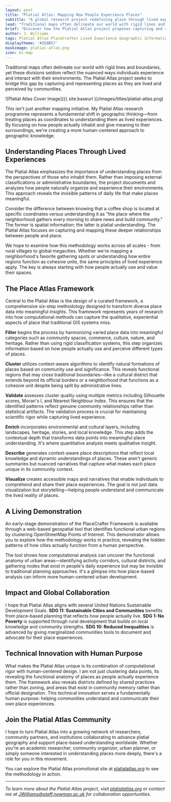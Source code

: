 ```yaml
---
layout: post
title: "Platial Atlas: Mapping How People Experience Places"
subtitle: "A global research project redefining place through lived experience rather than coordinates"
lead: "Traditional maps often delineate our world with rigid lines and boundaries, yet these divisions seldom reflect the nuanced ways individuals experience and interact with their environments. The Platial Atlas project seeks to bridge this gap."
brief: "Discover how the Platial Atlas project proposes capturing and representing places as they are lived and perceived by communities, using the PlaceCrafter framework to move beyond conventional geographic boundaries."
author: J. Williams
tags: Platial Atlas PlaceCrafter Lived Experience Geographic Information Systems Open Data Community Mapping
displaytheme: '#2E8B57'
maskimage: platial-atlas.png
icon: bi-map
---
```

Traditional maps often delineate our world with rigid lines and boundaries, yet these divisions seldom reflect the nuanced ways individuals experience and interact with their environments. The Platial Atlas project seeks to bridge this gap by capturing and representing places as they are lived and perceived by communities.

![Platial Atlas Cover Image]({{ site.baseurl }}/images/titles/platial-atlas.png)

This isn't just another mapping initiative. My Platial Atlas research programme represents a fundamental shift in geographic thinking—from treating places as coordinates to understanding them as lived experiences. By focusing on how people actually inhabit and give meaning to their surroundings, we're creating a more human-centered approach to geographic knowledge.

## Understanding Places Through Lived Experiences

The Platial Atlas emphasizes the importance of understanding places from the perspectives of those who inhabit them. Rather than imposing external classifications or administrative boundaries, the project documents and analyzes how people naturally organize and experience their environments. This approach reveals the invisible patterns of daily life that make places meaningful.

Consider the difference between knowing that a coffee shop is located at specific coordinates versus understanding it as "the place where the neighborhood gathers every morning to share news and build community." The former is spatial information; the latter is platial understanding. The Platial Atlas focuses on capturing and mapping these deeper relationships between people and place.

We hope to examine how this methodology works across all scales - from rural villages to global megacities. Whether we're mapping a neighborhood's favorite gathering spots or understanding how entire regions function as cohesive units, the same principles of lived experience apply. The key is always starting with how people actually use and value their spaces.

## The Place Atlas Framework

Central to the Platial Atlas is the design of a curated framework, a comprehensive six-step methodology designed to transform diverse place data into meaningful insights. This framework represents years of research into how computational methods can capture the qualitative, experiential aspects of place that traditional GIS systems miss.

**Filter** begins the process by harmonizing varied place data into meaningful categories such as community spaces, commerce, culture, nature, and heritage. Rather than using rigid classification systems, this step organizes information based on how people actually use and perceive different types of places.

**Cluster** utilizes context-aware algorithms to identify natural formations of places based on community use and significance. This reveals functional regions that may cross traditional boundaries—like a cultural district that extends beyond its official borders or a neighborhood that functions as a cohesive unit despite being split by administrative lines.

**Validate** assesses cluster quality using multiple metrics including Silhouette scores, Moran's I, and Nearest Neighbour Index. This ensures that the identified patterns reflect genuine community relationships rather than statistical artifacts. The validation process is crucial for maintaining scientific rigor while capturing lived experience.

**Enrich** incorporates environmental and cultural layers, including landscapes, heritage, stories, and local knowledge. This step adds the contextual depth that transforms data points into meaningful place understanding. It's where quantitative analysis meets qualitative insight.

**Describe** generates context-aware place descriptions that reflect local knowledge and dynamic understandings of places. These aren't generic summaries but nuanced narratives that capture what makes each place unique in its community context.

**Visualize** creates accessible maps and narratives that enable individuals to comprehend and share their place experiences. The goal is not just data visualization but storytelling—helping people understand and communicate the lived reality of places.

## A Living Demonstration

An early-stage demonstration of the PlaceCrafter Framework is available through a web-based geospatial tool that identifies functional urban regions by clustering OpenStreetMap Points of Interest. This demonstrator allows you to explore how the methodology works in practice, revealing the hidden patterns of how cities actually function from a human perspective.

The tool shows how computational analysis can uncover the functional anatomy of urban areas—identifying activity corridors, cultural districts, and gathering nodes that exist in people's daily experience but may be invisible to traditional planning approaches. It's a glimpse into how place-based analysis can inform more human-centered urban development.

## Impact and Global Collaboration

I hope that Platial Atlas aligns with several United Nations Sustainable Development Goals. **SDG 11: Sustainable Cities and Communities** benefits from place-based planning that reflects how people actually live. **SDG 1: No Poverty** is supported through rural development that builds on local knowledge and community strengths. **SDG 10: Reduced Inequalities** is advanced by giving marginalized communities tools to document and advocate for their place experiences.

## Technical Innovation with Human Purpose

What makes the Platial Atlas unique is its combination of computational rigor with human-centered design. I am not just clustering data points, its revealing the functional anatomy of places as people actually experience them. The framework also reveals districts defined by shared practices rather than zoning, and areas that exist in community memory rather than official designation. This technical innovation serves a fundamentally human purpose: helping communities understand and communicate their own place experiences.

## Join the Platial Atlas Community

I hope to turn Platial Atlas into a growing network of researchers, community partners, and institutions collaborating to advance platial geography and support place-based understanding worldwide. Whether you're an academic researcher, community organizer, urban planner, or simply someone interested in understanding places more deeply, there's a role for you in this movement.

You can explore the Platial Atlas promotional site at [platialatlas.org](https://platialatlas.org) to see the methodology in action.

---

*To learn more about the Platial Atlas project, visit [platialatlas.org](https://platialatlas.org) or contact me at JWilliams@staff.newman.ac.uk for collaboration opportunities.*
